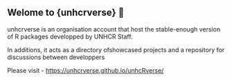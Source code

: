 ## Welome to {unhcrverse} 👋

<!--

**Here are some ideas to get you started:**

🙋‍♀️ A short introduction - what is your organization all about?
🌈 Contribution guidelines - how can the community get involved?
👩‍💻 Useful resources - where can the community find your docs? Is there anything else the community should know?
🍿 Fun facts - what does your team eat for breakfast?
🧙 Remember, you can do mighty things with the power of [Markdown](https://docs.github.com/github/writing-on-github/getting-started-with-writing-and-formatting-on-github/basic-writing-and-formatting-syntax)
-->

unhcrverse is an organisation account that host the stable-enough version of R packages developped by UNHCR Staff.

In additions, it acts as a directory ofshowcased projects and a repository for discussions between developpers

Please visit - https://unhcrverse.github.io/unhcRverse/

